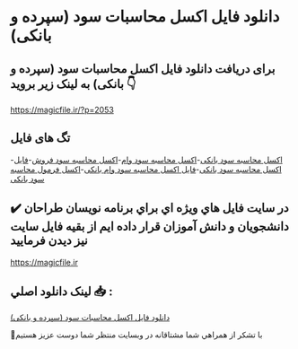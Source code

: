 # دانلود فایل اکسل محاسبات سود (سپرده و بانکی)

## برای دریافت دانلود فایل اکسل محاسبات سود (سپرده و بانکی) به لینک زیر بروید 👇

https://magicfile.ir/?p=2053

## تگ های فایل

-[اکسل محاسبه سود بانکی](https://magicfile.ir/product/%d9%81%d8%a7%d9%8a%d9%84-%d8%a7%da%a9%d8%b3%d9%84-%d9%85%d8%ad%d8%a7%d8%b3%d8%a8%d8%a7%d8%aa-%d8%b3%d9%88%d8%af-%d8%b3%d9%be%d8%b1%d8%af%d9%87-%d9%88-%d8%a8%d8%a7%d9%86%da%a9%d9%8a/)-[اکسل محاسبه سود وام](https://magicfile.ir/product/%d9%81%d8%a7%d9%8a%d9%84-%d8%a7%da%a9%d8%b3%d9%84-%d9%85%d8%ad%d8%a7%d8%b3%d8%a8%d8%a7%d8%aa-%d8%b3%d9%88%d8%af-%d8%b3%d9%be%d8%b1%d8%af%d9%87-%d9%88-%d8%a8%d8%a7%d9%86%da%a9%d9%8a/)-[اکسل محاسبه سود فروش](https://magicfile.ir/product/%d9%81%d8%a7%d9%8a%d9%84-%d8%a7%da%a9%d8%b3%d9%84-%d9%85%d8%ad%d8%a7%d8%b3%d8%a8%d8%a7%d8%aa-%d8%b3%d9%88%d8%af-%d8%b3%d9%be%d8%b1%d8%af%d9%87-%d9%88-%d8%a8%d8%a7%d9%86%da%a9%d9%8a/)-[فایل اکسل محاسبه سود بانکی](https://magicfile.ir/product/%d9%81%d8%a7%d9%8a%d9%84-%d8%a7%da%a9%d8%b3%d9%84-%d9%85%d8%ad%d8%a7%d8%b3%d8%a8%d8%a7%d8%aa-%d8%b3%d9%88%d8%af-%d8%b3%d9%be%d8%b1%d8%af%d9%87-%d9%88-%d8%a8%d8%a7%d9%86%da%a9%d9%8a/)-[فایل اکسل محاسبه سود وام بانکی](https://magicfile.ir/product/%d9%81%d8%a7%d9%8a%d9%84-%d8%a7%da%a9%d8%b3%d9%84-%d9%85%d8%ad%d8%a7%d8%b3%d8%a8%d8%a7%d8%aa-%d8%b3%d9%88%d8%af-%d8%b3%d9%be%d8%b1%d8%af%d9%87-%d9%88-%d8%a8%d8%a7%d9%86%da%a9%d9%8a/)-[اکسل فرمول محاسبه سود بانکی](https://magicfile.ir/product/%d9%81%d8%a7%d9%8a%d9%84-%d8%a7%da%a9%d8%b3%d9%84-%d9%85%d8%ad%d8%a7%d8%b3%d8%a8%d8%a7%d8%aa-%d8%b3%d9%88%d8%af-%d8%b3%d9%be%d8%b1%d8%af%d9%87-%d9%88-%d8%a8%d8%a7%d9%86%da%a9%d9%8a/)

## ✔️ در سايت فايل هاي ويژه اي براي برنامه نويسان طراحان دانشجويان و دانش آموزان قرار داده ايم از بقيه فايل سايت نيز ديدن فرماييد

https://magicfile.ir


## لينک دانلود اصلي 📥 :

[دانلود فایل اکسل محاسبات سود (سپرده و بانکی)](https://magicfile.ir/product/%d9%81%d8%a7%d9%8a%d9%84-%d8%a7%da%a9%d8%b3%d9%84-%d9%85%d8%ad%d8%a7%d8%b3%d8%a8%d8%a7%d8%aa-%d8%b3%d9%88%d8%af-%d8%b3%d9%be%d8%b1%d8%af%d9%87-%d9%88-%d8%a8%d8%a7%d9%86%da%a9%d9%8a/) 


🙏با تشکر از همراهي شما مشتاقانه در وبسایت منتظر شما دوست عزیز هستیم

